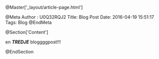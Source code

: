 @Master['_layout/article-page.html']

@Meta Author : U0Q32RQJ2
Title: Blog Post Date: 2016-04-19 15:51:17 Tags: Blog 
@EndMeta

@Section['Content']

en *****TREDJE***** bloggggpost!!!

@EndSection